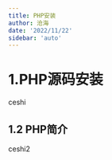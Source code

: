 ```yaml
---
title: PHP安装
author: 沧海
date: '2022/11/22'
sidebar: 'auto'
---
```

<LastUpdated />

# 1.PHP源码安装
ceshi 

## 1.2 PHP简介
ceshi2